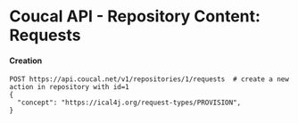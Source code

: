 # Coucal API - Repository Content: Requests

#### Creation

    POST https://api.coucal.net/v1/repositories/1/requests  # create a new action in repository with id=1
    {
      "concept": "https://ical4j.org/request-types/PROVISION",
    }
